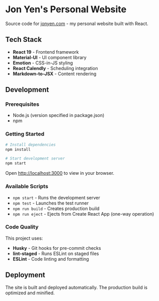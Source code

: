 # Jon Yen's Personal Website

Source code for [jonyen.com](https://jonyen.com) - my personal website built with React.

## Tech Stack

- **React 19** - Frontend framework
- **Material-UI** - UI component library
- **Emotion** - CSS-in-JS styling
- **React Calendly** - Scheduling integration
- **Markdown-to-JSX** - Content rendering

## Development

### Prerequisites
- Node.js (version specified in package.json)
- npm

### Getting Started

```bash
# Install dependencies
npm install

# Start development server
npm start
```

Open [http://localhost:3000](http://localhost:3000) to view in your browser.

### Available Scripts

- `npm start` - Runs the development server
- `npm test` - Launches the test runner
- `npm run build` - Creates production build
- `npm run eject` - Ejects from Create React App (one-way operation)

### Code Quality

This project uses:
- **Husky** - Git hooks for pre-commit checks
- **lint-staged** - Runs ESLint on staged files
- **ESLint** - Code linting and formatting

## Deployment

The site is built and deployed automatically. The production build is optimized and minified.
